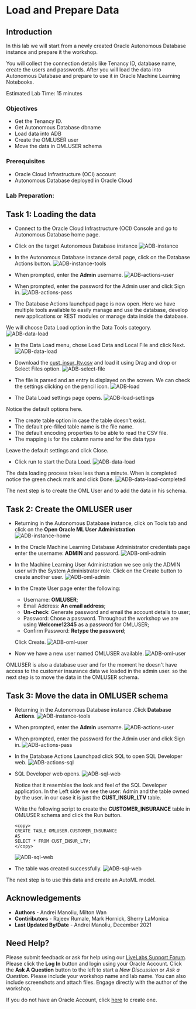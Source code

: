 # Load and Prepare Data

## Introduction

In this lab we will start from a newly created Oracle Autonomous Database instance and prepare it the workshop.

 You will collect the connection details like Tenancy ID, database name, create the users and passwords. After you will load the data into Autonomous Database and prepare to use it in Oracle Machine Learning Notebooks.


Estimated Lab Time: 15 minutes

### Objectives
*	Get the Tenancy ID.
*	Get Autonomous Database dbname
* Load data into ADB
*	Create the OMLUSER user
* Move the data in OMLUSER schema


### Prerequisites
* Oracle Cloud Infrastructure (OCI) account
* Autonomous Database deployed in Oracle Cloud


### Lab Preparation:


## Task 1: Loading the data

* Connect to the Oracle Cloud Infrastructure (OCI) Console and go to Autonomous Database home page.
* Click on the target Autonomous Database instance
![ADB-instance](images/prerequisites-screenshot-1.jpg)

* In the Autonomous Database instance detail page, click on the Database Actions button.
![ADB-instance-tools](images/prerequisites-screenshot-3.jpg)

* When prompted, enter the **Admin** username.
![ADB-actions-user](images/prerequisites-screenshot-4.jpg)

* When prompted, enter the password for the Admin user and click Sign in.
![ADB-actions-pass](images/prerequisites-screenshot-5.jpg)

* The Database Actions launchpad page is now open. Here we have multiple tools available to easily manage and use the database, develop new applications or REST modules or manage data inside the database.

 We will choose Data Load option in the Data Tools category.
![ADB-data-load](images/prerequisites-screenshot-6.jpg)

* In the Data Load menu, chose Load Data and Local File and click Next.
![ADB-data-load](images/prerequisites-screenshot-7.jpg)

* Download the [cust\_insur\_ltv.csv](https://objectstorage.eu-frankfurt-1.oraclecloud.com/p/NIPrIgDVBKsOBi_xnF5_ZHWAnlilwwnUbrgQbUA24iupm6ryoNkvp_KZ9qywzpQE/n/oraclepartnersas/b/ADB_Stage/o/cust_insur_ltv.csv) and load it using Drag and drop or Select Files option.
![ADB-select-file](images/prerequisites-screenshot-8.jpg)

* The file is parsed and an entry is displayed on the screen. We can check the settings clicking on the pencil icon.
![ADB-load](images/prerequisites-screenshot-9.jpg)

* The Data Load settings page opens.
![ADB-load-settings](images/prerequisites-screenshot-10.jpg)

Notice the default options here.
 - The create table option in case the table doesn't exist.
 - The default pre-filled table name is the file name.
 - The default encoding properties to be able to read the CSV file.
 - The mapping is for the column name and for the data type

Leave the default settings and click Close.

* Click run to start the Data Load.
![ADB-data-load](images/prerequisites-screenshot-11.jpg)

The data loading process takes less than a minute. When is completed notice the green check mark and click Done.
![ADB-data-load-completed](images/prerequisites-screenshot-12.jpg)

The next step is to create the OML User and to add the data in his schema.

## Task 2:  Create the OMLUSER user

* Returning in the Autonomous Database instance, click on Tools tab and click on the **Open Oracle ML User Administration**
![ADB-instance-home](images/prerequisites-screenshot-13.jpg)

* In the Oracle Machine Learning Database Administrator credentials page enter the username: **ADMIN** and password.
![ADB-oml-admin](images/prerequisites-screenshot-14.jpg)

* In the Machine Learning User Administration  we see only the ADMIN user with the System Administrator role. Click on the Create button to create another user.
![ADB-oml-admin](images/prerequisites-screenshot-15.jpg)

* In the Create User page enter the following:


    - Username: **OMLUSER**;
    - Email Address: **An email address**;
    - **Un-check**: Generate password and email the account details to user;
    - Password: Chose a password. Throughout the workshop we are using **Welcome12345** as a password for OMLUSER;
    - Confirm Password: **Retype the password**;


    Click Create.
    ![ADB-oml-user](images/prerequisites-screenshot-16.jpg)

* Now we have a new user named OMLUSER available.
![ADB-oml-user](images/prerequisites-screenshot-17.jpg)

OMLUSER is also a database user and for the moment he doesn't have access to the customer insurance data we loaded in the admin user. so the next step is to move the data in the OMLUSER schema.



## Task 3:  Move the data in OMLUSER schema

* Returning in the Autonomous Database instance .Click **Database Actions**.
![ADB-instance-tools](images/prerequisites-screenshot-3.jpg)

* When prompted, enter the **Admin** username.
![ADB-actions-user](images/prerequisites-screenshot-4.jpg)

* When prompted, enter the password for the Admin user and click Sign in.
![ADB-actions-pass](images/prerequisites-screenshot-5.jpg)

* In the Database Actions Launchpad click SQL to open SQL Developer web.
![ADB-actions-sql](images/prerequisites-screenshot-18.jpg)

* SQL Developer web opens.
![ADB-sql-web](images/prerequisites-screenshot-19.jpg)

  Notice that it resembles the look and feel of the SQL Developer application. In the Left side we see the user: Admin and the table owned by the user. in our case it is just the **CUST\_INSUR\_LTV** table.

  Write the following script to create the **CUSTOMER_INSURANCE** table in OMLUSER schema and click the Run button.

    ````
    <copy>
    CREATE TABLE OMLUSER.CUSTOMER_INSURANCE
    AS
    SELECT * FROM CUST_INSUR_LTV;
    </copy>
    ````
  ![ADB-sql-web](images/prerequisites-screenshot-20.jpg)

* The table was created successfully.
![ADB-sql-web](images/prerequisites-screenshot-21.jpg)

The next step is to use this data and create an AutoML model.


## Acknowledgements
* **Authors** -  Andrei Manoliu, Milton Wan
* **Contiributors** - Rajeev Rumale, Mark Hornick, Sherry LaMonica
* **Last Updated By/Date** -  Andrei Manoliu, December 2021

## Need Help?
Please submit feedback or ask for help using our [LiveLabs Support Forum](https://community.oracle.com/tech/developers/categories/livelabsdiscussions). Please click the **Log In** button and login using your Oracle Account. Click the **Ask A Question** button to the left to start a *New Discussion* or *Ask a Question*.  Please include your workshop name and lab name.  You can also include screenshots and attach files.  Engage directly with the author of the workshop.

If you do not have an Oracle Account, click [here](https://profile.oracle.com/myprofile/account/create-account.jspx) to create one.
